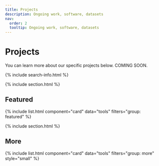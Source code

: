 ```yaml
---
title: Projects
description: Ongoing work, software, datasets
nav:
  order: 2
  tooltip: Ongoing work, software, datasets
---
```




# <i class="fas fa-tools"></i>Projects


You can learn more about our specific projects below. COMING SOON.

{% include search-info.html %}

{% include section.html %}

## Featured

{% include list.html component="card" data="tools" filters="group: featured" %}

{% include section.html %}

## More

{% include list.html component="card" data="tools" filters="group: more" style="small" %}
